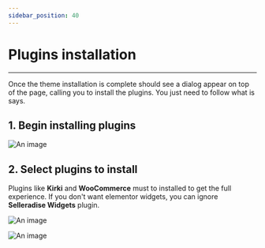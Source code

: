 ```yaml
---
sidebar_position: 40
---
```


# Plugins installation

---

Once the theme installation is complete should see a dialog appear on top of the page, calling you to install the plugins. You just need to follow what is says.

## 1. Begin installing plugins

![An image](/img/getting-started/plugins-installation/plugins.png)

## 2. Select plugins to install

Plugins like **Kirki** and **WooCommerce** must to installed to get the full experience. If you don't want elementor widgets, you can ignore **Selleradise Widgets** plugin.

![An image](/img/getting-started/plugins-installation/plugins-select.png)

![An image](/img/getting-started/plugins-installation/plugins-complete.png)
